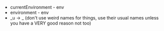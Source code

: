 * currentEnvironment - env
* environment - env
* _u -> _ (don't use weird names for things, use their usual names
	unless you have a VERY good reason not too)
